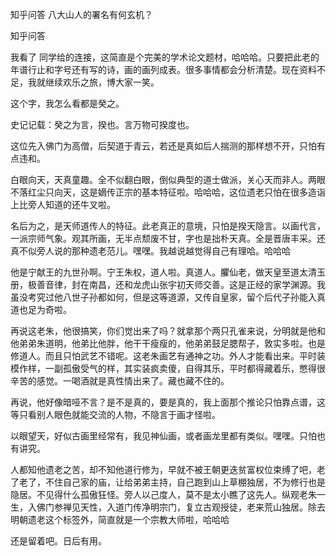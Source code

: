  
 知乎问答 八大山人的署名有何玄机？ 
 
 
 
 
 
 知乎问答 
 
 

 

 我看了 同学给的连接，这简直是个完美的学术论文题材，哈哈哈。只要把此老的年谱行止和字号还有写的诗，画的画列成表。很多事情都会分析清楚。现在资料不足，我就继续欢乐之旅，博大家一笑。

 

 

 这个字，我怎么看都是癸之。

 史记记载：癸之为言，揆也。言万物可揆度也。

 这位先入佛门为高僧，后契道于青云，若还是真如后人揣测的那样想不开，只怕有点违和。

 

 白眼向天，天真童趣。全不似翻白眼，倒似典型的道士做派，关心天而非人。两眼不落红尘只向天，这是嫡传正宗的基本特征啦。哈哈哈，这位遗老只怕在很多造诣上比旁人知道的还牛叉啦。

 

 名后为之，是天师道传人的特征。此老真正的意境，只怕是揆天隐言。以画代言，一派宗师气象。观其所画，无半点颓废不甘，字也是拙朴天真。全是晋唐丰采。还真不似旁人说的那种遗老范儿。嘿嘿。我越说越觉得自己有理哈。哈哈哈

 

 他是宁献王的九世孙啊。宁王朱权，道人啦。真道人。臞仙老，做天皇至道太清玉册，极善音律，封在南昌，还和龙虎山张宇初天师交善。这是正经的家学渊源。我虽没考究过他八世子孙都如何，但是这等道源，又传自皇家，留个后代子孙能入真道也足为奇啦。

 再说这老朱，他很搞笑，你们觉出来了吗？就拿那个两只孔雀来说，分明就是他和他弟弟朱道明，他弟比他胖，他干干瘦瘦的，他弟弟鼓足腮帮子，敦实多啦。也是修道人。而且只怕武艺不错呢。这老朱画艺有通神之功。外人才能看出来。平时装模作样，一副孤傲受气的样，其实装疯卖傻，自得其乐，平时都得藏着乐，憋得很辛苦的感觉。一喝酒就是真性情出来了。藏也藏不住的。

 再说，他好像暗哑不言？是不是真的，要是真的，我上面那个推论只怕靠点谱，这等只看别人眼色就能交流的人物，不隐言于画才怪啦。

 以眼望天，好似古画里经常有，我见神仙画，或者画龙里都有类似。嘿嘿。只怕也有讲究。

 人都知他遗老之苦，却不知他道行修为，早就不被王朝更迭贫富权位束缚了吧，老了老了，不住自己家的庙，让给弟弟主持，自己跑到山上草棚独居，不为修行也是隐居。不见得什么孤傲狂怪。旁人以己度人，莫不是太小瞧了这先人。纵观老朱一生，入佛门参禅见天性，入道门传净明宗门，复立古观授徒，老来荒山独居。除去明朝遗老这个标签外，简直就是一个宗教大师啦，哈哈哈

 

 

 还是留着吧。日后有用。 